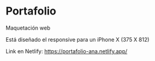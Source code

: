 # Portafolio
Maquetación web

Está diseñado el responsive para un iPhone X (375 X 812) 

Link en Netlify:
https://portafolio-ana.netlify.app/
